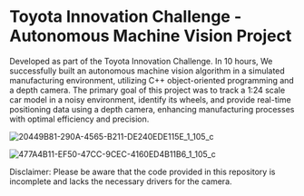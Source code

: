 # Toyota Innovation Challenge - Autonomous Machine Vision Project
Developed as part of the Toyota Innovation Challenge. 
In 10 hours, We successfully built an autonomous machine vision algorithm in a simulated manufacturing environment, 
utilizing C++ object-oriented programming and a depth camera. 
The primary goal of this project was to track a 1:24 scale car model in a noisy environment, identify its wheels, 
and provide real-time positioning data using a depth camera, enhancing manufacturing processes with optimal efficiency and precision.

![20449B81-290A-4565-B211-DE240EDE115E_1_105_c](https://github.com/EidanErlich/Autonomous-Machine-Vision-Algorithm/assets/59021649/8b31faa6-4153-4b7c-a75c-bae6ebb304c5)

![477A4B11-EF50-47CC-9CEC-4160ED4B11B6_1_105_c](https://github.com/EidanErlich/Autonomous-Machine-Vision-Algorithm/assets/59021649/8e16e6cf-f095-4ef1-b17b-a8208005635a)

Disclaimer:
Please be aware that the code provided in this repository is incomplete and lacks the necessary drivers for the camera.
